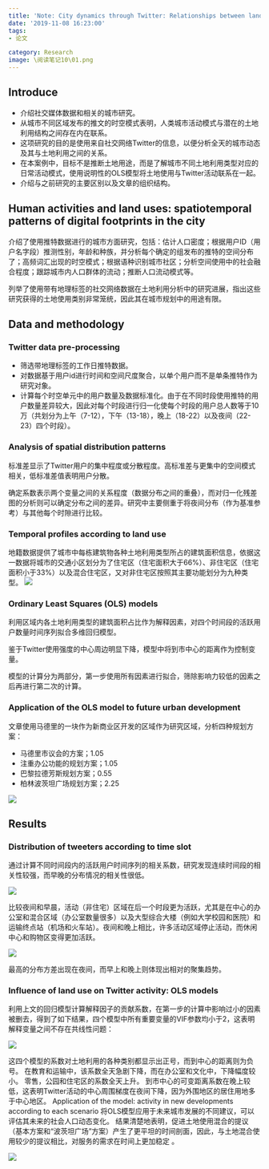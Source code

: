 ```yaml
---
title: 'Note: City dynamics through Twitter: Relationships between land use and spatiotemporal demographics'
date: '2019-11-08 16:23:00'
tags: 
- 论文

category: Research
image: \阅读笔记10\01.png
---
```


## Introduce
- 介绍社交媒体数据和相关的城市研究。
- 从城市不同区域发布的推文的时空模式表明，人类城市活动模式与潜在的土地利用结构之间存在内在联系。
- 这项研究的目的是使用来自社交网络Twitter的信息，以便分析全天的城市动态及其与土地利用之间的关系。
- 在本案例中，目标不是推断土地用途，而是了解城市不同土地利用类型对应的日常活动模式，使用说明性的OLS模型将土地使用与Twitter活动联系在一起。
- 介绍与之前研究的主要区别以及文章的组织结构。
## Human activities and land uses: spatiotemporal patterns of digital footprints in the city
介绍了使用推特数据进行的城市方面研究，包括：估计人口密度；根据用户ID（用户名字段）推测性别，年龄和种族，并分析每个确定的组发布的推特的空间分布了；高频词汇出现的时空模式；根据语种识别城市社区；分析空间使用中的社会融合程度；跟踪城市内人口群体的流动；推断人口流动模式等。

列举了使用带有地理标签的社交网络数据在土地利用分析中的研究进展，指出这些研究获得的土地使用类别非常笼统，因此其在城市规划中的用途有限。
## Data and methodology
### Twitter data pre-processing
- 筛选带地理标签的工作日推特数据。
- 对数据基于用户id进行时间和空间尺度聚合，以单个用户而不是单条推特作为研究对象。
- 计算每个时空单元中的用户数量及数据标准化。由于在不同时段使用推特的用户数量差异较大，因此对每个时段进行归一化使每个时段的用户总人数等于10万（共划分为上午（7-12），下午（13-18），晚上（18-22）以及夜间（22-23）四个时段）。
### Analysis of spatial distribution patterns
标准差显示了Twitter用户的集中程度或分散程度。高标准差与更集中的空间模式相关，低标准差值表明用户分散。

确定系数表示两个变量之间的关系程度（数据分布之间的重叠），而对归一化残差图的分析则可以确定分布之间的差异。研究中主要侧重于将夜间分布（作为基准参考）与其他每个时隙进行比较。

### Temporal profiles according to land use
地籍数据提供了城市中每栋建筑物各种土地利用类型所占的建筑面积信息，依据这一数据将城市的交通小区划分为了住宅区（住宅面积大于66%）、非住宅区（住宅面积小于33%）以及混合住宅区，又对非住宅区按照其主要功能划分为九种类型。
![](../public\阅读笔记10\01.png)

### Ordinary Least Squares (OLS) models
利用区域内各土地利用类型的建筑面积占比作为解释因素，对四个时间段的活跃用户数量时间序列拟合多维回归模型。

鉴于Twitter使用强度的中心周边明显下降，模型中将到市中心的距离作为控制变量。

模型的计算分为两部分，第一步使用所有因素进行拟合，筛除影响力较低的因素之后再进行第二次的计算。
### Application of the OLS model to future urban development
文章使用马德里的一块作为新商业区开发的区域作为研究区域，分析四种规划方案：
- 马德里市议会的方案；1.05
- 注重办公功能的规划方案；1.05
- 巴黎拉德芳斯规划方案；0.55
- 柏林波茨坦广场规划方案；2.25

![](../public\阅读笔记10\02.png)

## Results
### Distribution of tweeters according to time slot
通过计算不同时间段内的活跃用户时间序列的相关系数，研究发现连续时间段的相关性较强，而早晚的分布情况的相关性很低。

![](../public\阅读笔记10\03.png)

比较夜间和早晨，活动（非住宅）区域在后一个时段更为活跃，尤其是在中心的办公室和混合区域（办公室数量很多）以及大型综合大楼（例如大学校园和医院）和运输终点站（机场和火车站）。夜间和晚上相比，许多活动区域停止活动，而休闲中心和购物区变得更加活跃。

![](../public\阅读笔记10\04.png)

最高的分布方差出现在夜间，而早上和晚上则体现出相对的聚集趋势。
### Influence of land use on Twitter activity: OLS models
利用上文的回归模型计算解释因子的贡献系数，在第一步的计算中影响过小的因素被删去，得到了如下结果，四个模型中所有重要变量的VIF参数均小于2，这表明解释变量之间不存在共线性问题：

![](../public\阅读笔记10\05.png)

这四个模型的系数对土地利用的各种类别都显示出正号，而到中心的距离则为负号。
在教育和运输中，该系数全天急剧下降，而在办公室和文化中，下降幅度较小。
零售，公园和住宅区的系数全天上升。
到市中心的可变距离系数在晚上较低，这表明Twitter活动的中心周围梯度在夜间下降，因为外围地区的居住用地多于中心地区。
Application of the model: activity in new developments according to each scenario
将OLS模型应用于未来城市发展的不同建议，可以评估其未来的社会人口动态变化。
结果清楚地表明，促进土地使用混合的提议（基本方案和“波茨坦广场”方案）产生了更平坦的时间剖面，因此，与土地混合使用较少的提议相比，对服务的需求在时间上更加稳定 。

![](../public\阅读笔记10\06.png)
